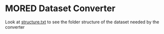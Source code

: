 # MORED Dataset Converter

Look at [structure.txt](structure.txt) to see the folder structure of the dataset needed by the converter